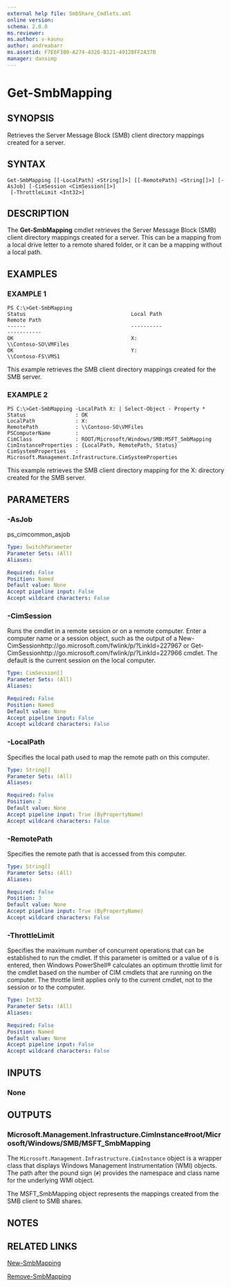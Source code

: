 ```yaml
---
external help file: SmbShare_Cmdlets.xml
online version: 
schema: 2.0.0
ms.reviewer:
ms.author: v-kaunu
author: andreabarr
ms.assetid: F7E6F380-A274-4326-B121-49128FF2A37B
manager: dansimp
---
```


# Get-SmbMapping

## SYNOPSIS
Retrieves the Server Message Block (SMB) client directory mappings created for a server.

## SYNTAX

```
Get-SmbMapping [[-LocalPath] <String[]>] [[-RemotePath] <String[]>] [-AsJob] [-CimSession <CimSession[]>]
 [-ThrottleLimit <Int32>]
```

## DESCRIPTION
The **Get-SmbMapping** cmdlet retrieves the Server Message Block (SMB) client directory mappings created for a server.
This can be a mapping from a local drive letter to a remote shared folder, or it can be a mapping without a local path.

## EXAMPLES

### EXAMPLE 1
```
PS C:\>Get-SmbMapping
Status                                  Local Path                              Remote Path 
------                                  ----------                              ----------- 
OK                                      X:                                      \\Contoso-SO\VMFiles 
OK                                      Y:                                      \\Contoso-FS\VMS1
```

This example retrieves the SMB client directory mappings created for the SMB server.

### EXAMPLE 2
```
PS C:\>Get-SmbMapping -LocalPath X: | Select-Object - Property *
Status                : OK 
LocalPath             : X: 
RemotePath            : \\Contoso-SO\VMFiles 
PSComputerName        : 
CimClass              : ROOT/Microsoft/Windows/SMB:MSFT_SmbMapping 
CimInstanceProperties : {LocalPath, RemotePath, Status} 
CimSystemProperties   : Microsoft.Management.Infrastructure.CimSystemProperties
```

This example retrieves the SMB client directory mapping for the X: directory created for the SMB server.

## PARAMETERS

### -AsJob
ps_cimcommon_asjob

```yaml
Type: SwitchParameter
Parameter Sets: (All)
Aliases: 

Required: False
Position: Named
Default value: None
Accept pipeline input: False
Accept wildcard characters: False
```

### -CimSession
Runs the cmdlet in a remote session or on a remote computer.
Enter a computer name or a session object, such as the output of a New-CimSessionhttp://go.microsoft.com/fwlink/p/?LinkId=227967 or Get-CimSessionhttp://go.microsoft.com/fwlink/p/?LinkId=227966 cmdlet.
The default is the current session on the local computer.

```yaml
Type: CimSession[]
Parameter Sets: (All)
Aliases: 

Required: False
Position: Named
Default value: None
Accept pipeline input: False
Accept wildcard characters: False
```

### -LocalPath
Specifies the local path used to map the remote path on this computer.

```yaml
Type: String[]
Parameter Sets: (All)
Aliases: 

Required: False
Position: 2
Default value: None
Accept pipeline input: True (ByPropertyName)
Accept wildcard characters: False
```

### -RemotePath
Specifies the remote path that is accessed from this computer.

```yaml
Type: String[]
Parameter Sets: (All)
Aliases: 

Required: False
Position: 3
Default value: None
Accept pipeline input: True (ByPropertyName)
Accept wildcard characters: False
```

### -ThrottleLimit
Specifies the maximum number of concurrent operations that can be established to run the cmdlet.
If this parameter is omitted or a value of `0` is entered, then Windows PowerShell® calculates an optimum throttle limit for the cmdlet based on the number of CIM cmdlets that are running on the computer.
The throttle limit applies only to the current cmdlet, not to the session or to the computer.

```yaml
Type: Int32
Parameter Sets: (All)
Aliases: 

Required: False
Position: Named
Default value: None
Accept pipeline input: False
Accept wildcard characters: False
```

## INPUTS

### None

## OUTPUTS

### Microsoft.Management.Infrastructure.CimInstance#root/Microsoft/Windows/SMB/MSFT_SmbMapping
The `Microsoft.Management.Infrastructure.CimInstance` object is a wrapper class that displays Windows Management Instrumentation (WMI) objects.
The path after the pound sign (`#`) provides the namespace and class name for the underlying WMI object.

The MSFT_SmbMapping object represents the mappings created from the SMB client to SMB shares.

## NOTES

## RELATED LINKS

[New-SmbMapping](./New-SmbMapping.md)

[Remove-SmbMapping](./Remove-SmbMapping.md)

